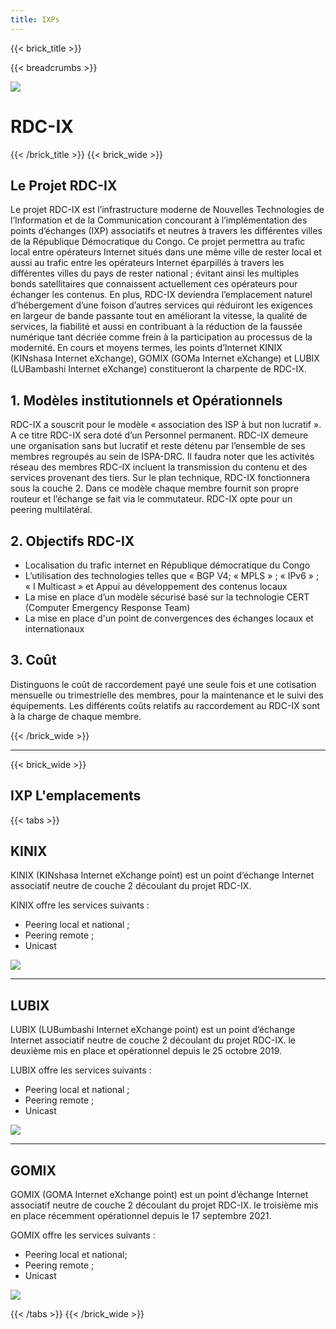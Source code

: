 ```yaml
---
title: IXPs
---
```


{{< brick_title >}}

{{< breadcrumbs >}}

![](/uploads/photos/bricks.png)

# RDC-IX

{{< /brick_title >}}
{{< brick_wide >}}

## Le Projet RDC-IX

Le projet RDC-IX est l’infrastructure moderne de Nouvelles Technologies de l’Information et de la Communication concourant à l’implémentation des points d’échanges (IXP) associatifs et neutres à travers les différentes villes de la République Démocratique du Congo. Ce projet permettra au trafic local entre opérateurs Internet situés dans une même ville de rester local et aussi au trafic entre les opérateurs Internet éparpillés à travers les différentes villes du pays de rester national ; évitant ainsi les multiples bonds satellitaires que connaissent actuellement ces opérateurs pour échanger les contenus. En plus, RDC-IX deviendra l’emplacement naturel d’hébergement d’une foison d’autres services qui réduiront les exigences en largeur de bande passante tout en améliorant la vitesse, la qualité de services, la fiabilité et aussi en contribuant à la réduction de la faussée numérique tant décriée comme frein à la participation au processus de la modernité. En cours et moyens termes, les points d’Internet KINIX (KINshasa Internet eXchange), GOMIX (GOMa Internet eXchange) et LUBIX (LUBambashi Internet eXchange) constitueront la charpente de RDC-IX.

## 1. Modèles institutionnels et Opérationnels

RDC-IX a souscrit pour le modèle « association des ISP à but non lucratif ». A ce titre  RDC-IX sera doté d’un Personnel permanent. RDC-IX demeure une organisation sans but lucratif et reste détenu par l’ensemble de ses membres regroupés au sein de ISPA-DRC. Il faudra noter que les activités réseau des membres RDC-IX incluent la transmission du contenu et des services provenant des tiers.
Sur le plan technique, RDC-IX fonctionnera sous la couche 2. Dans ce modèle chaque membre fournit son propre routeur et l’échange se fait via le commutateur. RDC-IX opte pour un peering multilatéral.

## 2. Objectifs RDC-IX

- Localisation du trafic internet en République démocratique du Congo
- L’utilisation des technologies telles que « BGP V4; « MPLS » ; « IPv6 » ; « I Multicast » et Appui au développement des contenus locaux
- La mise en place d’un modèle sécurisé basé sur la technologie CERT (Computer Emergency Response Team)
- La mise en place d'un point de convergences des échanges locaux et internationaux

## 3. Coût

Distinguons le coût de raccordement payé une seule fois et une cotisation mensuelle ou trimestrielle des membres, pour la maintenance et le suivi des équipements. Les différents coûts relatifs au raccordement au RDC-IX sont à la charge de chaque membre.
 
{{< /brick_wide >}}

---
{{< brick_wide >}}

## IXP L'emplacements

{{< tabs >}}

## KINIX

KINIX (KINshasa Internet eXchange point) est un point d’échange Internet associatif neutre de couche 2 découlant du projet RDC-IX.

KINIX offre les services suivants :
- Peering local et national ;
- Peering remote ;
- Unicast

![](/uploads/branches_logos/KINIX.png)

---
## LUBIX

LUBIX (LUBumbashi Internet eXchange point) est un point d’échange Internet associatif neutre de couche 2 découlant du projet RDC-IX. le deuxième mis en place et opérationnel depuis le 25 octobre 2019.

LUBIX  offre les services suivants :
- Peering local et national ;
- Peering remote ;
- Unicast
 

![](/uploads/branches_logos/LUBIX.png)

---
## GOMIX

GOMIX (GOMA Internet eXchange point) est un point d’échange Internet associatif neutre de couche 2 découlant du projet RDC-IX. le troisième mis en place récemment opérationnel depuis le 17 septembre 2021.

GOMIX  offre les services suivants :
- Peering local et national;
- Peering remote ;
- Unicast

![](/uploads/branches_logos/GOMIX.png)

{{< /tabs >}}
{{< /brick_wide >}}